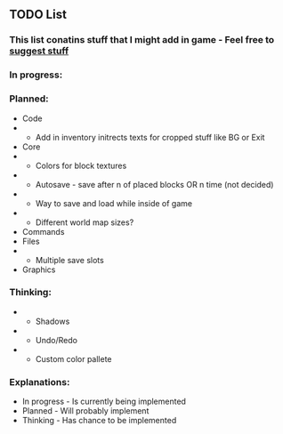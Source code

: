 ## TODO List
### This list conatins stuff that I might add in game - Feel free to [suggest stuff](https://github.com/Mikicrepstudios/Random-SDL-Game/blob/master/CONTRIBUTING.md)

### In progress:

### Planned:
- Code
- - Add in inventory initrects texts for cropped stuff like BG or Exit
- Core
- - Colors for block textures
- - Autosave - save after n of placed blocks OR n time (not decided)
- - Way to save and load while inside of game
- - Different world map sizes?
- Commands
- Files
- - Multiple save slots
- Graphics

### Thinking:
- - Shadows
- - Undo/Redo
- - Custom color pallete

### Explanations:
- In progress - Is currently being implemented
- Planned     - Will probably implement
- Thinking    - Has chance to be implemented
